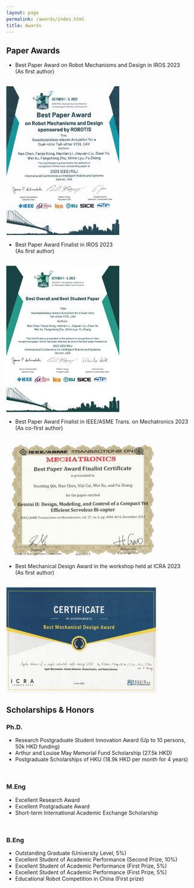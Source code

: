```yaml
---
layout: page
permalink: /awards/index.html
title: Awards
---
```


## Paper Awards
- Best Paper Award on Robot Mechanisms and Design in IROS 2023<br>
(As first author)
<br>
<img src="/awards_img/IROS.jpg" width="300">

- Best Paper Award Finalist in IROS 2023<br>
(As first author)
<br>
<img src="/awards_img/IROS2.jpg" width="300">

- Best Paper Award Finalist in IEEE/ASME Trans. on Mechatronics 2023<br>
(As co-first author)
<br>
<img src="/awards_img/T-MECH.jpg" width="400">

- Best Mechanical Design Award in the workshop held at ICRA 2023<br>
(As first author)
<br>
<img src="/awards_img/ICRA.jpg" width="400">

## Scholarships & Honors
### Ph.D.
- Research Postgraduate Student Innovation Award (Up to 10 persons, 50k HKD funding)
- Arthur and Louise May Memorial Fund Scholarship (27.5k HKD)
- Postgraduate Scholarships of HKU (18.9k HKD per month for 4 years)
<br>

### M.Eng
- Excellent Research Award
- Excellent Postgraduate Award
- Short-term International Academic Exchange Scholarship
<br>

### B.Eng
- Outstanding Graduate (University Level, 5%)
- Excellent Student of Academic Performance (Second Prize, 10%)
- Excellent Student of Academic Performance (First Prize, 5%)
- Excellent Student of Academic Performance (First Prize, 5%)
- Educational Robot Competition in China (First prize)


<!-- - May 2023：**XiamenAir Scholarship** (about $1400)<br>One of the highest scholarships in Fujian Province.
- March 2023：Second Prize Scholarship of FZU ($1400)
- Sep 2022: Best Student Project Award of Maynooth (€100)
- Sep 2022：First Prize Scholarship of FZU ($2100)
- March 2022：First Prize Scholarship of FZU ($2100)
- Sep 2021：Third Prize Scholarship of FZU ($700)
- March 2021：First Prize Scholarship of FZU ($2100)<br>Combined degree scholarship between FZU and Maynooth. -->

<!-- ## Competitions -->

<!-- - May 2023：**Finalist Award** in Mathematical Contest In Modeling (Top 1% of all 20508 paper)
- May 2023：Third Prize in Milan Design Week China Design Exhibition (powered by my girlfriend)
- Dec 2022：**First Prize** (Fujian Competition Area) in China Undergraduate Mathematical Contest in Modeling (Top 8%)
- Oct 2022：Maynooth International Engineering College Best Student Project in Academic Year 2022
- Aug 2022： Third Prize in China National College Student Computer Design Competition
- June 2022：Second Prize in Fujian College Student Computer Design Competition
- June 2022：**Champion** of 100-meter Freestyle Swimming Competition of Fuzhou University
- June 2022：Third Prize in the 13th "Nanwei" Cup Mathematical Mathematical Contest in Modeling
- May 2022：Third Prize (Short Videos Group) in China National College Student New Media Competition -->

<!-- ## Honors -->

<!-- - May 2023：Outstanding Student Leaders of Fuzhou University
- Sep 2022：Nomination for China National Scholarship (3/1200)
- June 2022：Nomination for China Telecom Scholarship (1/900)
- April 2022：**Top 10 Best Volunteers (Only 10/30000)** of Fuzhou University
- July 2021：Outstanding volunteer at 44th session of the World Heritage Committee
- May 2021：Merit Student of Fuzhou University
- April 2021：Outstanding volunteer at 4th Digital China Summit -->

<!-- ## Services -->

<!-- - Sep 2022 - Sep 2023：IEEE Student Membership
- Sep 2021 - Sep 2022：Deputy President of Volunteer Department, Youth League Committee, Fuzhou University
- Sep 2020 - Sep 2021：Monitor of Maynooth International Engineering College, Fuzhou University -->

<!-- Lastest Update: 21th May 2023 &nbsp; [中文 (Chinese Version)](https://caihanlin.com/awards-zh/) -->
